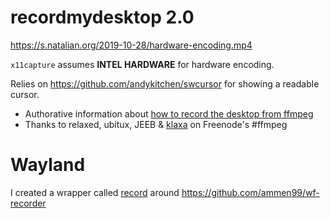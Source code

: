 # recordmydesktop 2.0

https://s.natalian.org/2019-10-28/hardware-encoding.mp4

`x11capture` assumes **INTEL HARDWARE** for hardware encoding.

Relies on https://github.com/andykitchen/swcursor for showing a readable cursor.



* Authorative information about [how to record the desktop from ffmpeg](https://trac.ffmpeg.org/wiki/Capture/Desktop)
* Thanks to relaxed, ubitux, JEEB & [klaxa](https://gist.github.com/7dcccbd86fdcce3c4ced) on Freenode's #ffmpeg

# Wayland

I created a wrapper called [record](https://github.com/kaihendry/dotfiles/blob/master/bin/record) around <https://github.com/ammen99/wf-recorder>
